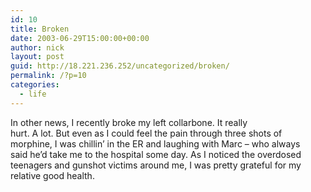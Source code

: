 ```yaml
---
id: 10
title: Broken
date: 2003-06-29T15:00:00+00:00
author: nick
layout: post
guid: http://18.221.236.252/uncategorized/broken/
permalink: /?p=10
categories:
  - life
---
```

In other news, I recently broke my left collarbone. It really  
hurt. A lot. But even as I could feel the pain through three shots of  
morphine, I was chillin&#8217; in the ER and laughing with Marc &#8211; who always  
said he&#8217;d take me to the hospital some day. As I noticed the overdosed  
teenagers and gunshot victims around me, I was pretty grateful for my  
relative good health.